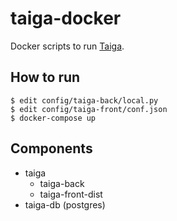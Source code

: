 # taiga-docker

Docker scripts to run [Taiga](https://Taiga.io/).

## How to run

```
$ edit config/taiga-back/local.py
$ edit config/taiga-front/conf.json
$ docker-compose up
```

## Components

* taiga
  * taiga-back
  * taiga-front-dist
* taiga-db (postgres)
